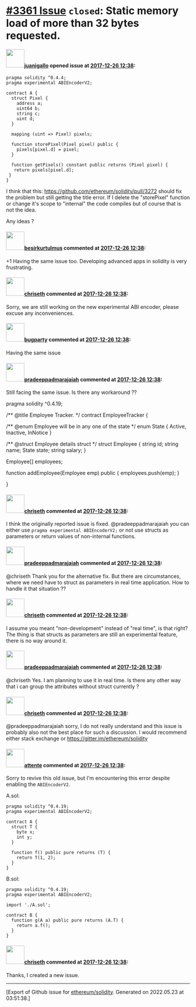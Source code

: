 # [\#3361 Issue](https://github.com/ethereum/solidity/issues/3361) `closed`: Static memory load of more than 32 bytes requested.

#### <img src="https://avatars.githubusercontent.com/u/4969737?u=091152358d3a0224a98c494a82f2e0f82f20cb1a&v=4" width="50">[juanigallo](https://github.com/juanigallo) opened issue at [2017-12-26 12:38](https://github.com/ethereum/solidity/issues/3361):

```
pragma solidity ^0.4.4;
pragma experimental ABIEncoderV2;

contract A {
  struct Pixel {
    address a;
    uint64 b;
    string c;
    uint d;
  }

  mapping (uint => Pixel) pixels;

  function storePixel(Pixel pixel) public {
    pixels[pixel.d] = pixel;
  }

  function getPixels() constant public returns (Pixel pixel) {
   return pixels[pixel.d];
 }
}
```

I think that this: https://github.com/ethereum/solidity/pull/3272 should fix the problem but still getting the title error. If I delete the "storePixel" function or change it's scope to "internal" the code compiles but of course that is not the idea.

Any ideas ?



#### <img src="https://avatars.githubusercontent.com/u/5170389?u=f56ad8d4444fbdbc60685486f5b0d9df2039dc45&v=4" width="50">[besirkurtulmus](https://github.com/besirkurtulmus) commented at [2017-12-26 12:38](https://github.com/ethereum/solidity/issues/3361#issuecomment-357163173):

+1 Having the same issue too. Developing advanced apps in solidity is very frustrating.

#### <img src="https://avatars.githubusercontent.com/u/9073706?v=4" width="50">[chriseth](https://github.com/chriseth) commented at [2017-12-26 12:38](https://github.com/ethereum/solidity/issues/3361#issuecomment-357177673):

Sorry, we are still working on the new experimental ABI encoder, please excuse any inconveniences.

#### <img src="https://avatars.githubusercontent.com/u/1510776?u=551eb033fd03d97201ac8055b2748dfe6625c566&v=4" width="50">[bugparty](https://github.com/bugparty) commented at [2017-12-26 12:38](https://github.com/ethereum/solidity/issues/3361#issuecomment-357485254):

Having the same issue

#### <img src="https://avatars.githubusercontent.com/u/11393326?u=b034c83d9f57c248707f043ae95be083719a0468&v=4" width="50">[pradeeppadmarajaiah](https://github.com/pradeeppadmarajaiah) commented at [2017-12-26 12:38](https://github.com/ethereum/solidity/issues/3361#issuecomment-358617737):

Still facing the same issue. Is there any workaround ??



pragma solidity ^0.4.19;

/** @title Employee Tracker. */
contract EmployeeTracker {

/** @enum Employee will be in any one of the state */
enum State { Active, Inactive, InNotice }
 
/** @struct Employee details struct */
 struct Employee {
     string id;
     string name;
     State state;
     string salary;
 } 
 
Employee[] employees;

function addEmployee(Employee emp) public {
  employees.push(emp);
}

}

#### <img src="https://avatars.githubusercontent.com/u/9073706?v=4" width="50">[chriseth](https://github.com/chriseth) commented at [2017-12-26 12:38](https://github.com/ethereum/solidity/issues/3361#issuecomment-358627679):

I think the originally reported issue is fixed. @pradeeppadmarajaiah you can either use `pragma experimental ABIEncoderV2;` or not use structs as parameters or return values of non-internal functions.

#### <img src="https://avatars.githubusercontent.com/u/11393326?u=b034c83d9f57c248707f043ae95be083719a0468&v=4" width="50">[pradeeppadmarajaiah](https://github.com/pradeeppadmarajaiah) commented at [2017-12-26 12:38](https://github.com/ethereum/solidity/issues/3361#issuecomment-358632208):

@chriseth  Thank you for the alternative fix. But there are circumstances, where we need have to struct as parameters in real time application. How to handle it that situation ??

#### <img src="https://avatars.githubusercontent.com/u/9073706?v=4" width="50">[chriseth](https://github.com/chriseth) commented at [2017-12-26 12:38](https://github.com/ethereum/solidity/issues/3361#issuecomment-358646230):

I assume you meant "non-development" instead of "real time", is that right?
The thing is that structs as parameters are still an experimental feature, there is no way around it.

#### <img src="https://avatars.githubusercontent.com/u/11393326?u=b034c83d9f57c248707f043ae95be083719a0468&v=4" width="50">[pradeeppadmarajaiah](https://github.com/pradeeppadmarajaiah) commented at [2017-12-26 12:38](https://github.com/ethereum/solidity/issues/3361#issuecomment-358693902):

@chriseth Yes. I am planning to use it in real time. Is there any other way that i can group the attributes without struct currently ?

#### <img src="https://avatars.githubusercontent.com/u/9073706?v=4" width="50">[chriseth](https://github.com/chriseth) commented at [2017-12-26 12:38](https://github.com/ethereum/solidity/issues/3361#issuecomment-359027869):

@pradeeppadmarajaiah sorry, I do not really understand and this issue is probably also not the best place for such a discussion. I would recommend either stack exchange or https://gitter.im/ethereum/solidity

#### <img src="https://avatars.githubusercontent.com/u/17548?u=738c8b2e5d91239d090682eadf77b7ad0b9f4c0d&v=4" width="50">[attente](https://github.com/attente) commented at [2017-12-26 12:38](https://github.com/ethereum/solidity/issues/3361#issuecomment-365760811):

Sorry to revive this old issue, but I'm encountering this error despite enabling the `ABIEncoderV2`.

A.sol:

```
pragma solidity ^0.4.19;
pragma experimental ABIEncoderV2;

contract A {
  struct T {
    byte x;
    int y;
  }

  function f() public pure returns (T) {
    return T(1, 2);
  }
}
```

B.sol:

```
pragma solidity ^0.4.19;
pragma experimental ABIEncoderV2;

import './A.sol';

contract B {
  function g(A a) public pure returns (A.T) {
    return a.f();
  }
}
```

#### <img src="https://avatars.githubusercontent.com/u/9073706?v=4" width="50">[chriseth](https://github.com/chriseth) commented at [2017-12-26 12:38](https://github.com/ethereum/solidity/issues/3361#issuecomment-365857113):

Thanks, I created a new issue.


-------------------------------------------------------------------------------



[Export of Github issue for [ethereum/solidity](https://github.com/ethereum/solidity). Generated on 2022.05.23 at 03:51:38.]
